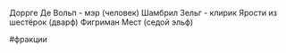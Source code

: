 Доррге Де Вольп - мэр  (человек)
Шамбрил Зельг - клирик Ярости из шестёрок (дварф)
Фигриман Мест (седой эльф)

#фракции 
